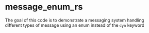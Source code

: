 # message_enum_rs
The goal of this code is to demonstrate a messaging system handling different types of message using an enum instead of the `dyn` keyword